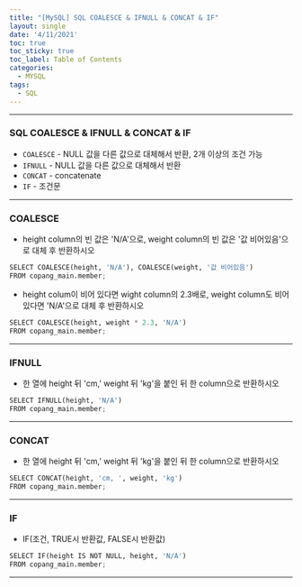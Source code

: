 ```yaml
---
title: "[MySQL] SQL COALESCE & IFNULL & CONCAT & IF"
layout: single
date: '4/11/2021'
toc: true
toc_sticky: true
toc_label: Table of Contents
categories:
  - MYSQL
tags:
  - SQL
---
```


---
### SQL COALESCE & IFNULL & CONCAT & IF
* `COALESCE` - NULL 값을 다른 값으로 대체해서 반환, 2개 이상의 조건 가능
* `IFNULL` - NULL 값을 다른 값으로 대체해서 반환
* `CONCAT` - concatenate
* `IF` - 조건문

---

### COALESCE
* height column의 빈 값은 'N/A'으로, weight column의 빈 값은 '값 비어있음'으로 대체 후 반환하시오

```python
SELECT COALESCE(height, 'N/A'), COALESCE(weight, '값 비어있음')
FROM copang_main.member;
```

* height colum이 비어 있다면 wight column의 2.3배로, weight column도 비어있다면 'N/A'으로 대체 후 반환하시오

```python
SELECT COALESCE(height, weight * 2.3, 'N/A')
FROM copang_main.member;
```
---

### IFNULL
* 한 열에 height 뒤 'cm,' weight 뒤 'kg'을 붙인 뒤 한 column으로 반환하시오

```python
SELECT IFNULL(height, 'N/A')
FROM copang_main.member;
```
---

### CONCAT
* 한 열에 height 뒤 'cm,' weight 뒤 'kg'을 붙인 뒤 한 column으로 반환하시오

```python
SELECT CONCAT(height, 'cm, ', weight, 'kg')
FROM copang_main.member;
```
---

### IF
* IF(조건, TRUE시 반환값, FALSE시 반환값)

```python
SELECT IF(height IS NOT NULL, height, 'N/A')
FROM copang_main.member;
```
---